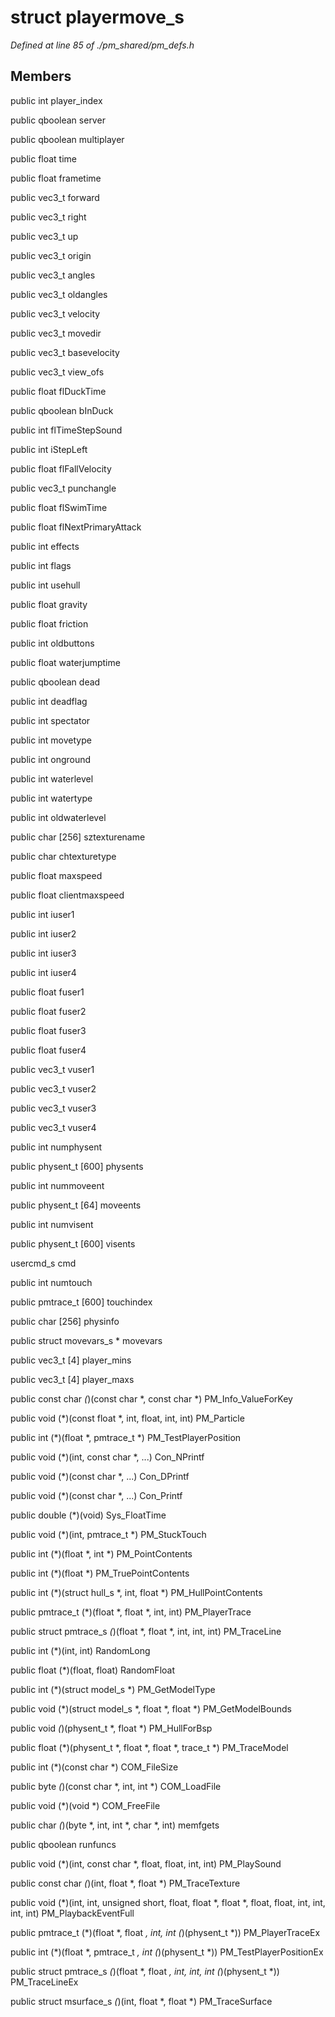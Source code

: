 # struct playermove_s

*Defined at line 85 of ./pm_shared/pm_defs.h*

## Members

public int player_index

public qboolean server

public qboolean multiplayer

public float time

public float frametime

public vec3_t forward

public vec3_t right

public vec3_t up

public vec3_t origin

public vec3_t angles

public vec3_t oldangles

public vec3_t velocity

public vec3_t movedir

public vec3_t basevelocity

public vec3_t view_ofs

public float flDuckTime

public qboolean bInDuck

public int flTimeStepSound

public int iStepLeft

public float flFallVelocity

public vec3_t punchangle

public float flSwimTime

public float flNextPrimaryAttack

public int effects

public int flags

public int usehull

public float gravity

public float friction

public int oldbuttons

public float waterjumptime

public qboolean dead

public int deadflag

public int spectator

public int movetype

public int onground

public int waterlevel

public int watertype

public int oldwaterlevel

public char [256] sztexturename

public char chtexturetype

public float maxspeed

public float clientmaxspeed

public int iuser1

public int iuser2

public int iuser3

public int iuser4

public float fuser1

public float fuser2

public float fuser3

public float fuser4

public vec3_t vuser1

public vec3_t vuser2

public vec3_t vuser3

public vec3_t vuser4

public int numphysent

public physent_t [600] physents

public int nummoveent

public physent_t [64] moveents

public int numvisent

public physent_t [600] visents

usercmd_s cmd

public int numtouch

public pmtrace_t [600] touchindex

public char [256] physinfo

public struct movevars_s * movevars

public vec3_t [4] player_mins

public vec3_t [4] player_maxs

public const char *(*)(const char *, const char *) PM_Info_ValueForKey

public void (*)(const float *, int, float, int, int) PM_Particle

public int (*)(float *, pmtrace_t *) PM_TestPlayerPosition

public void (*)(int, const char *, ...) Con_NPrintf

public void (*)(const char *, ...) Con_DPrintf

public void (*)(const char *, ...) Con_Printf

public double (*)(void) Sys_FloatTime

public void (*)(int, pmtrace_t *) PM_StuckTouch

public int (*)(float *, int *) PM_PointContents

public int (*)(float *) PM_TruePointContents

public int (*)(struct hull_s *, int, float *) PM_HullPointContents

public pmtrace_t (*)(float *, float *, int, int) PM_PlayerTrace

public struct pmtrace_s *(*)(float *, float *, int, int, int) PM_TraceLine

public int (*)(int, int) RandomLong

public float (*)(float, float) RandomFloat

public int (*)(struct model_s *) PM_GetModelType

public void (*)(struct model_s *, float *, float *) PM_GetModelBounds

public void *(*)(physent_t *, float *) PM_HullForBsp

public float (*)(physent_t *, float *, float *, trace_t *) PM_TraceModel

public int (*)(const char *) COM_FileSize

public byte *(*)(const char *, int, int *) COM_LoadFile

public void (*)(void *) COM_FreeFile

public char *(*)(byte *, int, int *, char *, int) memfgets

public qboolean runfuncs

public void (*)(int, const char *, float, float, int, int) PM_PlaySound

public const char *(*)(int, float *, float *) PM_TraceTexture

public void (*)(int, int, unsigned short, float, float *, float *, float, float, int, int, int, int) PM_PlaybackEventFull

public pmtrace_t (*)(float *, float *, int, int (*)(physent_t *)) PM_PlayerTraceEx

public int (*)(float *, pmtrace_t *, int (*)(physent_t *)) PM_TestPlayerPositionEx

public struct pmtrace_s *(*)(float *, float *, int, int, int (*)(physent_t *)) PM_TraceLineEx

public struct msurface_s *(*)(int, float *, float *) PM_TraceSurface




